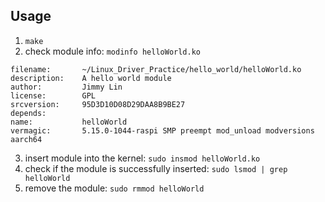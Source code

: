 ## Usage

1. `make`
2. check module info: `modinfo helloWorld.ko`

```console
filename:       ~/Linux_Driver_Practice/hello_world/helloWorld.ko
description:    A hello world module
author:         Jimmy Lin
license:        GPL
srcversion:     95D3D10D08D29DAA8B9BE27
depends:
name:           helloWorld
vermagic:       5.15.0-1044-raspi SMP preempt mod_unload modversions aarch64
```

3. insert module into the kernel: `sudo insmod helloWorld.ko`
4. check if the module is successfully inserted: `sudo lsmod | grep helloWorld`
5. remove the module: `sudo rmmod helloWorld`

